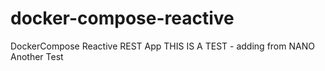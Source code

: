 # docker-compose-reactive

DockerCompose Reactive REST App THIS IS A TEST - adding from NANO Another Test
